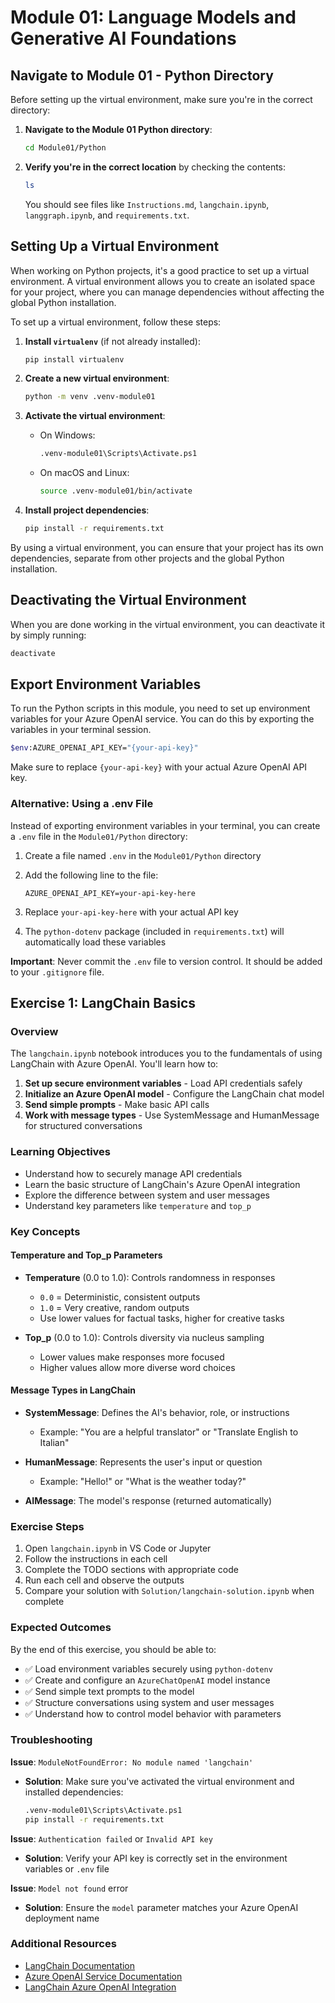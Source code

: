 # Module 01: Language Models and Generative AI Foundations

## Navigate to Module 01 - Python Directory

Before setting up the virtual environment, make sure you're in the correct directory:

1. **Navigate to the Module 01 Python directory**:

   ```bash
   cd Module01/Python
   ```

2. **Verify you're in the correct location** by checking the contents:

   ```bash
   ls
   ```

   You should see files like `Instructions.md`, `langchain.ipynb`, `langgraph.ipynb`, and `requirements.txt`.

## Setting Up a Virtual Environment

When working on Python projects, it's a good practice to set up a virtual environment. A virtual environment allows you to create an isolated space for your project, where you can manage dependencies without affecting the global Python installation.

To set up a virtual environment, follow these steps:

1. **Install `virtualenv`** (if not already installed):

   ```bash
   pip install virtualenv
   ```

2. **Create a new virtual environment**:

   ```bash
   python -m venv .venv-module01
   ```

3. **Activate the virtual environment**:
   - On Windows:

     ```bash
     .venv-module01\Scripts\Activate.ps1
     ```

   - On macOS and Linux:

     ```bash
     source .venv-module01/bin/activate
     ```

4. **Install project dependencies**:

   ```bash
   pip install -r requirements.txt
   ```

By using a virtual environment, you can ensure that your project has its own dependencies, separate from other projects and the global Python installation.

## Deactivating the Virtual Environment

When you are done working in the virtual environment, you can deactivate it by simply running:

```bash
deactivate
```

## Export Environment Variables

To run the Python scripts in this module, you need to set up environment variables for your Azure OpenAI service. You can do this by exporting the variables in your terminal session.

```bash
$env:AZURE_OPENAI_API_KEY="{your-api-key}"
```

Make sure to replace `{your-api-key}` with your actual Azure OpenAI API key.

### Alternative: Using a .env File

Instead of exporting environment variables in your terminal, you can create a `.env` file in the `Module01/Python` directory:

1. Create a file named `.env` in the `Module01/Python` directory
2. Add the following line to the file:

   ```text
   AZURE_OPENAI_API_KEY=your-api-key-here
   ```

3. Replace `your-api-key-here` with your actual API key
4. The `python-dotenv` package (included in `requirements.txt`) will automatically load these variables

**Important**: Never commit the `.env` file to version control. It should be added to your `.gitignore` file.

## Exercise 1: LangChain Basics

### Overview

The `langchain.ipynb` notebook introduces you to the fundamentals of using LangChain with Azure OpenAI. You'll learn how to:

1. **Set up secure environment variables** - Load API credentials safely
2. **Initialize an Azure OpenAI model** - Configure the LangChain chat model
3. **Send simple prompts** - Make basic API calls
4. **Work with message types** - Use SystemMessage and HumanMessage for structured conversations

### Learning Objectives

- Understand how to securely manage API credentials
- Learn the basic structure of LangChain's Azure OpenAI integration
- Explore the difference between system and user messages
- Understand key parameters like `temperature` and `top_p`

### Key Concepts

#### Temperature and Top_p Parameters

- **Temperature** (0.0 to 1.0): Controls randomness in responses
  - `0.0` = Deterministic, consistent outputs
  - `1.0` = Very creative, random outputs
  - Use lower values for factual tasks, higher for creative tasks

- **Top_p** (0.0 to 1.0): Controls diversity via nucleus sampling
  - Lower values make responses more focused
  - Higher values allow more diverse word choices

#### Message Types in LangChain

- **SystemMessage**: Defines the AI's behavior, role, or instructions
  - Example: "You are a helpful translator" or "Translate English to Italian"
  
- **HumanMessage**: Represents the user's input or question
  - Example: "Hello!" or "What is the weather today?"

- **AIMessage**: The model's response (returned automatically)

### Exercise Steps

1. Open `langchain.ipynb` in VS Code or Jupyter
2. Follow the instructions in each cell
3. Complete the TODO sections with appropriate code
4. Run each cell and observe the outputs
5. Compare your solution with `Solution/langchain-solution.ipynb` when complete

### Expected Outcomes

By the end of this exercise, you should be able to:

- ✅ Load environment variables securely using `python-dotenv`
- ✅ Create and configure an `AzureChatOpenAI` model instance
- ✅ Send simple text prompts to the model
- ✅ Structure conversations using system and user messages
- ✅ Understand how to control model behavior with parameters

### Troubleshooting

**Issue**: `ModuleNotFoundError: No module named 'langchain'`

- **Solution**: Make sure you've activated the virtual environment and installed dependencies:

  ```bash
  .venv-module01\Scripts\Activate.ps1
  pip install -r requirements.txt
  ```

**Issue**: `Authentication failed` or `Invalid API key`

- **Solution**: Verify your API key is correctly set in the environment variables or `.env` file

**Issue**: `Model not found` error

- **Solution**: Ensure the `model` parameter matches your Azure OpenAI deployment name

### Additional Resources

- [LangChain Documentation](https://python.langchain.com/docs/get_started/introduction)
- [Azure OpenAI Service Documentation](https://learn.microsoft.com/en-us/azure/ai-services/openai/)
- [LangChain Azure OpenAI Integration](https://python.langchain.com/docs/integrations/chat/azure_chat_openai)